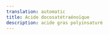 ```yaml
---
translation: automatic
title: Acide docosatétraénoïque
description: acide gras polyinsaturé
---
```

